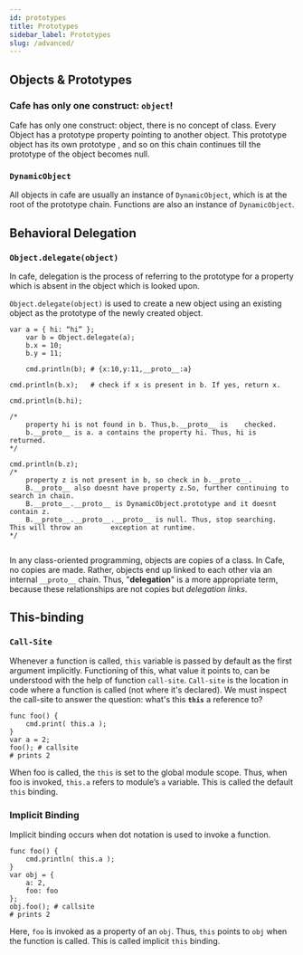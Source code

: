 ```yaml
---
id: prototypes
title: Prototypes
sidebar_label: Prototypes
slug: /advanced/
---
```


<!-- # Prototypes -->



## Objects & Prototypes

### Cafe has only one construct: `object`!

Cafe has only one construct: object, there is no concept of class.
Every Object has a prototype property pointing to another object.
This prototype object has its own prototype , and so on this chain continues till the prototype of the object becomes null.

### `DynamicObject`

All objects in cafe are usually an instance of `DynamicObject`, which is at the root of the prototype chain. Functions are also an instance of `DynamicObject`.



## Behavioral Delegation

### `Object.delegate(object)`

In cafe, delegation is the process of referring to the prototype for a property which is absent in the object which is looked upon.

`Object.delegate(object)` is used to create a new object using an existing object as the prototype of the newly created object.

```
var a = { hi: “hi” };
    var b = Object.delegate(a);
    b.x = 10;
    b.y = 11;
    
    cmd.println(b); # {x:10,y:11,__proto__:a}
    
cmd.println(b.x);   # check if x is present in b. If yes, return x.
    
cmd.println(b.hi);

/* 
    property hi is not found in b. Thus,b.__proto__ is    checked. 
    b.__proto__ is a. a contains the property hi. Thus, hi is returned.
*/

cmd.println(b.z);
/* 
    property z is not present in b, so check in b.__proto__.
    B.__proto__ also doesnt have property z.So, further continuing to search in chain.
    B.__proto__.__proto__ is DynamicObject.prototype and it doesnt contain z.
    B.__proto__.__proto__.__proto__ is null. Thus, stop searching. This will throw an 		exception at runtime.
*/
                                        
```



In any class-oriented programming, objects are copies of a class.
In Cafe, no copies are made. Rather, objects end up linked to each other via an internal `__proto__` chain.
Thus, "**delegation**" is a more appropriate term, because these relationships are not copies but *delegation links*.





## This-binding

### `Call-Site`

Whenever a function is called, `this` variable is passed by default as the first argument implicitly. Functioning of this, what value it points to, can be understood with the help of function `call-site`.
`Call-site` is the location in code where a function is called (not where it's declared). We must inspect the call-site to answer the question: what's this **`this`** a reference to?

```
func foo() {
    cmd.print( this.a );
}
var a = 2;
foo(); # callsite
# prints 2
```



When foo is called, the `this` is set to the global module scope. Thus, when foo is invoked, `this.a` refers to module’s `a` variable.
This is called the default `this` binding.

### Implicit Binding

Implicit binding occurs when dot notation is used to invoke a function.

```
func foo() {
    cmd.println( this.a );
}
var obj = {
    a: 2,
    foo: foo
};
obj.foo(); # callsite
# prints 2
```



Here, `foo` is invoked as a property of an `obj`.
Thus, `this` points to `obj` when the function is called. This is called implicit `this` binding.
